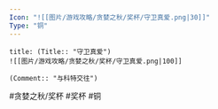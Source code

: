 ```yaml
---
Icon: "![[图片/游戏攻略/贪婪之秋/奖杯/守卫真爱.png|30]]"
Type: "铜"
---
```

```ad-common-bronze-trophy
title: (Title:: "守卫真爱")
![[图片/游戏攻略/贪婪之秋/奖杯/守卫真爱.png|100]]

(Comment:: "与科特交往")
```

#贪婪之秋/奖杯 #奖杯 #铜
